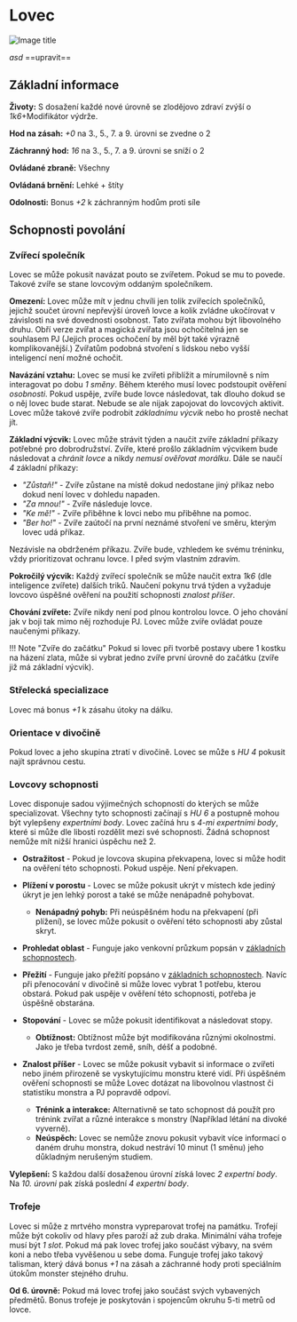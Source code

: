 # Lovec

![Image title](/assets/classes/Hunter.jpeg)

*asd* ==upravit==

## Základní informace

**Životy:** S dosažení každé nové úrovně se zlodějovo zdraví zvýší o *1k6*+Modifikátor výdrže.

**Hod na zásah:** *+0* na 3., 5., 7. a 9. úrovni se zvedne o 2

**Záchranný hod:** *16* na 3., 5., 7. a 9. úrovni se sníží o 2

**Ovládané zbraně:** Všechny

**Ovládaná brnění:** Lehké + štíty

**Odolnosti:** Bonus *+2* k záchranným hodům proti síle

## Schopnosti povolání

### Zvířecí společník

Lovec se může pokusit navázat pouto se zvířetem. Pokud se mu to povede. Takové zvíře se stane lovcovým oddaným společníkem.

**Omezení:** Lovec může mít v jednu chvíli jen tolik zvířecích společníků, jejichž součet úrovní nepřevýší úroveň lovce a kolik zvládne ukočírovat v závislosti na své dovednosti osobnost. Tato zvířata mohou být libovolného druhu. Obří verze zvířat a magická zvířata jsou ochočitelná jen se souhlasem PJ (Jejich proces ochočení by měl být také výrazně komplikovanější.) Zvířatům podobná stvoření s lidskou nebo vyšší inteligencí není možné ochočit.

**Navázání vztahu:** Lovec se musí ke zvířeti přiblížit a mírumilovně s ním interagovat po dobu *1 směny*. Během kterého musí lovec podstoupit ověření *osobnosti*. Pokud uspěje, zvíře bude lovce následovat, tak dlouho dokud se o něj lovec bude starat. Nebude se ale nijak zapojovat do lovcových aktivit. Lovec může takové zvíře podrobit *základnímu výcvik* nebo ho prostě nechat jít. 

**Základní výcvik:** Lovec může strávit týden a naučit zvíře základní příkazy potřebné pro dobrodružství. Zvíře, které prošlo základním výcvikem bude následovat a *chránit lovce* a nikdy *nemusí ověřovat morálku*. Dále se naučí *4* základní příkazy:

- *"Zůstaň!"* - Zvíře zůstane na místě dokud nedostane jiný příkaz nebo dokud není lovec v dohledu napaden.
- *"Za mnou!"* - Zvíře následuje lovce.
- *"Ke mě!"* - Zvíře přiběhne k lovci nebo mu přiběhne na pomoc.
- *"Ber ho!"* - Zvíře zaútočí na první neznámé stvoření ve směru, kterým lovec udá příkaz.

Nezávisle na obdrženém příkazu. Zvíře bude, vzhledem ke svému tréninku, vždy prioritizovat ochranu lovce. I před svým vlastním zdravím.

**Pokročilý výcvik:** Každý zvířecí společník se může naučit extra *1k6* (dle inteligence zvířete) dalších triků. Naučení pokynu trvá týden a vyžaduje lovcovo úspěšné ověření na použití schopnosti *znalost příšer*.

**Chování zvířete:** Zvíře nikdy není pod plnou kontrolou lovce. O jeho chování jak v boji tak mimo něj rozhoduje PJ. Lovec může zvíře ovládat pouze naučenými příkazy. 

!!! Note "Zvíře do začátku"
    Pokud si lovec při tvorbě postavy ubere 1 kostku na házení zlata, může si vybrat jedno zvíře první úrovně do začátku (zvíře již má základní výcvik).

### Střelecká specializace

Lovec má bonus *+1* k zásahu útoky na dálku.

### Orientace v divočině

Pokud lovec a jeho skupina ztratí v divočině. Lovec se může s *HU 4* pokusit najít správnou cestu.

### Lovcovy schopnosti

Lovec disponuje sadou výjimečných schopností do kterých se může specializovat. Všechny tyto schopnosti začínají s *HU 6* a postupně mohou být vylepšeny *expertními body*. Lovec začíná hru s *4-mi expertními body*, které si může dle libosti rozdělit mezi své schopnosti. Žádná schopnost nemůže mít nižší hranici úspěchu než 2.

- **Ostražitost** - Pokud je lovcova skupina překvapena, lovec si může hodit na ověření této schopnosti. Pokud uspěje. Není překvapen.
- **Plížení v porostu** - Lovec se může pokusit ukrýt v místech kde jediný úkryt je jen lehký porost a také se může nenápadně pohybovat.
    - **Nenápadný pohyb:** Při neúspěšném hodu na překvapení (při plížení), se lovec může pokusit o ověření této schopnosti aby zůstal skryt.

- **Prohledat oblast** - Funguje jako venkovní průzkum popsán v [základních schopnostech](/Pravidla%20a%20procedury/Adventures/#zakladni-schopnosti).
- **Přežití** - Funguje jako přežití popsáno v [základních schopnostech](/Pravidla%20a%20procedury/Adventures/#zakladni-schopnosti). Navíc při přenocování v divočině si může lovec vybrat 1 potřebu, kterou obstará. Pokud pak uspěje v ověření této schopnosti, potřeba je úspěšně obstarána.
- **Stopování** - Lovec se může pokusit identifikovat a následovat stopy.
    - **Obtížnost:** Obtížnost může být modifikována různými okolnostmi. Jako je třeba tvrdost země, sníh, déšť a podobné.

- **Znalost příšer** - Lovec se může pokusit vybavit si informace o zvířeti nebo jiném přirozeně se vyskytujícímu monstru které vidí. Při úspěšném ověření schopnosti se může Lovec dotázat na libovolnou vlastnost či statistiku monstra a PJ popravdě odpoví. 
    - **Trénink a interakce:** Alternativně se tato schopnost dá použít pro trénink zvířat a různé interakce s monstry (Například létání na divoké vyverně).
    - **Neúspěch:** Lovec se nemůže znovu pokusit vybavit více informací o daném druhu monstra, dokud nestráví 10 minut (1 směnu) jeho důkladným nerušeným studiem.

**Vylepšení:** S každou další dosaženou úrovní získá lovec *2 expertní body*. Na *10. úrovni* pak získá poslední *4 expertní body*.

### Trofeje

Lovec si může z mrtvého monstra vypreparovat trofej na památku. Trofejí může být cokoliv od hlavy přes paroží až zub draka. Minimální váha trofeje musí být *1 slot*. Pokud má pak lovec trofej jako součást výbavy, na svém koni a nebo třeba vyvěšenou u sebe doma. Funguje trofej jako takový talisman, který dává bonus *+1* na zásah a záchranné hody proti speciálním útokům monster stejného druhu. 

**Od 6. úrovně:** Pokud má lovec trofej jako součást svých vybavených předmětů. Bonus trofeje je poskytován i spojencům okruhu 5-ti metrů od lovce.
